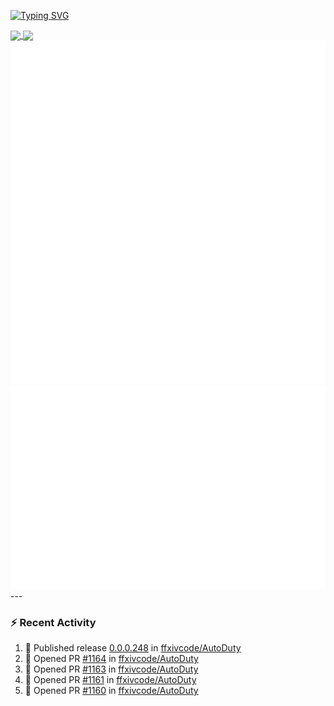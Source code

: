 [![Typing SVG](https://readme-typing-svg.demolab.com?font=Fira+Code&duration=1000&pause=1000&multiline=true&repeat=false&width=435&lines=Simon+Latusek+%7C+Gameplay+Engineer)](https://git.io/typing-svg)

<a href="https://github.com/anuraghazra/github-readme-stats">
  <img height=200 align="center" src="https://github-readme-stats.vercel.app/api?username=erdelf&theme=radical" />
</a>
<a href="https://github.com/anuraghazra/convoychat">
  <img height=200 align="center" src="https://streak-stats.demolab.com?user=erdelf&theme=radical&mode=weekly" />
</a>

<picture>
  <img src="/github-metrics.svg" alt="Metrics">
</picture>

<picture>
  <img src="/github-metrics-achievements.svg" alt="Achievements">
</picture>
---

### :zap: Recent Activity
<!--START_SECTION:activity-->
1. 🚀 Published release [0.0.0.248](https://github.com/ffxivcode/AutoDuty/releases/tag/0.0.0.248) in [ffxivcode/AutoDuty](https://github.com/ffxivcode/AutoDuty)
2. 💪 Opened PR [#1164](undefined) in [ffxivcode/AutoDuty](https://github.com/ffxivcode/AutoDuty)
3. 💪 Opened PR [#1163](undefined) in [ffxivcode/AutoDuty](https://github.com/ffxivcode/AutoDuty)
4. 💪 Opened PR [#1161](undefined) in [ffxivcode/AutoDuty](https://github.com/ffxivcode/AutoDuty)
5. 💪 Opened PR [#1160](undefined) in [ffxivcode/AutoDuty](https://github.com/ffxivcode/AutoDuty)
<!--END_SECTION:activity-->

<!--
**erdelf/erdelf** is a ✨ _special_ ✨ repository because its `README.md` (this file) appears on your GitHub profile.

Here are some ideas to get you started:

- 🔭 I’m currently working on ...
- 🌱 I’m currently learning ...
- 👯 I’m looking to collaborate on ...
- 🤔 I’m looking for help with ...
- 💬 Ask me about ...
- 📫 How to reach me: ...
- 😄 Pronouns: ...
- ⚡ Fun fact: ...
-->
